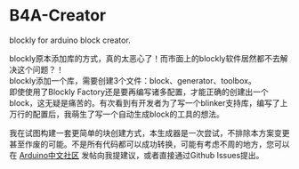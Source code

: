 # B4A-Creator  
blockly for arduino block creator.

blockly原本添加库的方式，真的太恶心了！而市面上的blockly软件居然都不去解决这个问题？！  
blockly添加一个库，需要创建3个文件：block、generator、toolbox。  
即使使用了Blockly Factory还是要再编写诸多配置，才能正确的创建出一个block，这无疑是痛苦的。有次看到有开发者为了写一个blinker支持库，编写了上万行的配置后，我萌生了写一个自动生成block的工具的想法。  
           
我在试图构建一套更简单的块创建方式，本生成器是一次尝试，不排除本方案变更甚至作废的可能。不是所有代码都可以成功转换，可能有考虑不周的地方，您可以在 [Arduino中文社区](https://www.arduino.cn/forum-158-1.html) 发帖向我提建议，或者直接通过Github Issues提出。  


